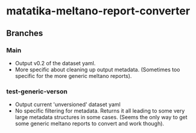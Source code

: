 # matatika-meltano-report-converter

## Branches
### Main
- Output v0.2 of the dataset yaml.
- More specific about cleaning up output metadata. (Sometimes too specific for the more generic meltano reports).

### test-generic-verson
- Output current 'unversioned' dataset yaml
- No specific filtering for metadata. Returns it all leading to some very large metadata structures in some cases. (Seems the only way to get some generic meltano reports to convert and work though).

